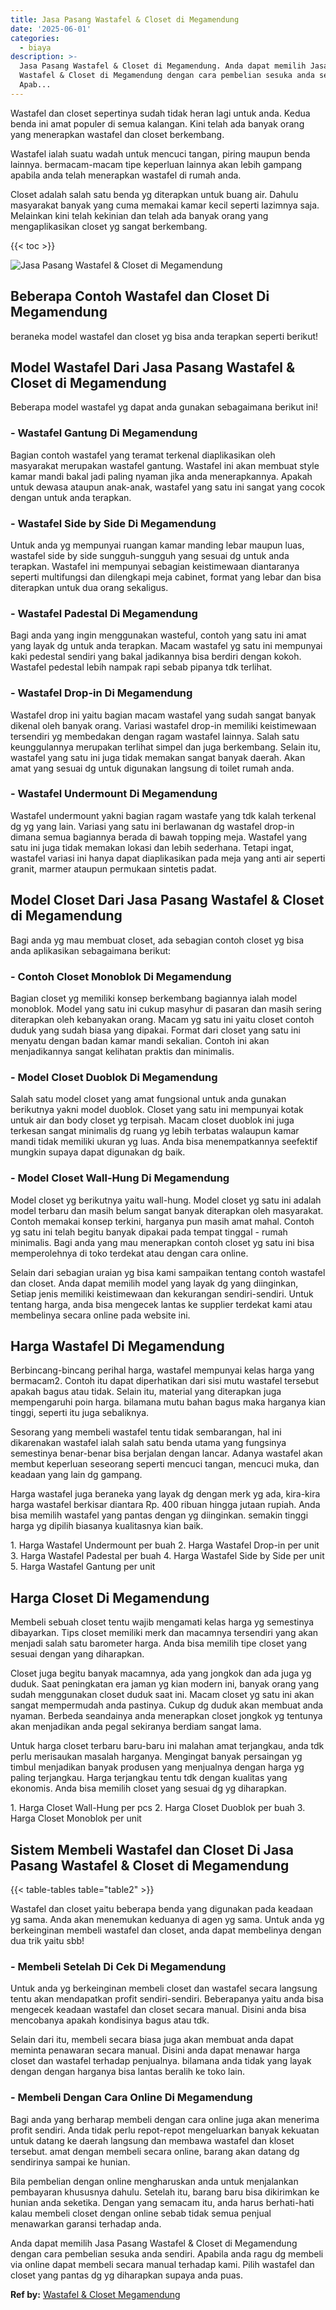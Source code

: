 ```yaml
---
title: Jasa Pasang Wastafel & Closet di Megamendung
date: '2025-06-01'
categories:
  - biaya
description: >-
  Jasa Pasang Wastafel & Closet di Megamendung. Anda dapat memilih Jasa Pasang
  Wastafel & Closet di Megamendung dengan cara pembelian sesuka anda sendiri.
  Apab...
---
```


Wastafel dan closet sepertinya sudah tidak heran lagi untuk anda. Kedua benda ini amat populer di semua kalangan. Kini telah ada banyak orang yang menerapkan wastafel dan closet berkembang.

Wastafel ialah suatu wadah untuk mencuci tangan, piring maupun benda lainnya. bermacam-macam tipe keperluan lainnya akan lebih gampang apabila anda telah menerapkan wastafel di rumah anda.

Closet adalah salah satu benda yg diterapkan untuk buang air. Dahulu masyarakat banyak yang cuma memakai kamar kecil seperti lazimnya saja. Melainkan kini telah kekinian dan telah ada banyak orang yang mengaplikasikan closet yg sangat berkembang.

{{< toc >}}

![Jasa Pasang Wastafel & Closet di Megamendung](/images/wastafel-closet-murah51.png)

## Beberapa Contoh Wastafel dan Closet Di Megamendung

beraneka model wastafel dan closet yg bisa anda terapkan seperti berikut!

## Model Wastafel Dari Jasa Pasang Wastafel & Closet di Megamendung

Beberapa model wastafel yg dapat anda gunakan sebagaimana berikut ini!

### \- Wastafel Gantung Di Megamendung

Bagian contoh wastafel yang teramat terkenal diaplikasikan oleh masyarakat merupakan wastafel gantung. Wastafel ini akan membuat style kamar mandi bakal jadi paling nyaman jika anda menerapkannya. Apakah untuk dewasa ataupun anak-anak, wastafel yang satu ini sangat yang cocok dengan untuk anda terapkan.

### \- Wastafel Side by Side Di Megamendung

Untuk anda yg mempunyai ruangan kamar manding lebar maupun luas, wastafel side by side sungguh-sungguh yang sesuai dg untuk anda terapkan. Wastafel ini mempunyai sebagian keistimewaan diantaranya seperti multifungsi dan dilengkapi meja cabinet, format yang lebar dan bisa diterapkan untuk dua orang sekaligus.

### \- Wastafel Padestal Di Megamendung

Bagi anda yang ingin menggunakan wasteful, contoh yang satu ini amat yang layak dg untuk anda terapkan. Macam wastafel yg satu ini mempunyai kaki pedestal sendiri yang bakal jadikannya bisa berdiri dengan kokoh. Wastafel pedestal lebih nampak rapi sebab pipanya tdk terlihat.

### \- Wastafel Drop-in Di Megamendung

Wastafel drop ini yaitu bagian macam wastafel yang sudah sangat banyak dikenal oleh banyak orang. Variasi wastafel drop-in memiliki keistimewaan tersendiri yg membedakan dengan ragam wastafel lainnya. Salah satu keunggulannya merupakan terlihat simpel dan juga berkembang. Selain itu, wastafel yang satu ini juga tidak memakan sangat banyak daerah. Akan amat yang sesuai dg untuk digunakan langsung di toilet rumah anda.

### \- Wastafel Undermount Di Megamendung

Wastafel undermount yakni bagian ragam wastafe yang tdk kalah terkenal dg yg yang lain. Variasi yang satu ini berlawanan dg wastafel drop-in dimana semua bagiannya berada di bawah topping meja. Wastafel yang satu ini juga tidak memakan lokasi dan lebih sederhana. Tetapi ingat, wastafel variasi ini hanya dapat diaplikasikan pada meja yang anti air seperti granit, marmer ataupun permukaan sintetis padat.

## Model Closet Dari Jasa Pasang Wastafel & Closet di Megamendung

Bagi anda yg mau membuat closet, ada sebagian contoh closet yg bisa anda aplikasikan sebagaimana berikut:

### \- Contoh Closet Monoblok Di Megamendung

Bagian closet yg memiliki konsep berkembang bagiannya ialah model monoblok. Model yang satu ini cukup masyhur di pasaran dan masih sering diterapkan oleh kebanyakan orang. Macam yg satu ini yaitu closet contoh duduk yang sudah biasa yang dipakai. Format dari closet yang satu ini menyatu dengan badan kamar mandi sekalian. Contoh ini akan menjadikannya sangat kelihatan praktis dan minimalis.

### \- Model Closet Duoblok Di Megamendung

Salah satu model closet yang amat fungsional untuk anda gunakan berikutnya yakni model duoblok. Closet yang satu ini mempunyai kotak untuk air dan body closet yg terpisah. Macam closet duoblok ini juga terkesan sangat minimalis dg ruang yg lebih terbatas walaupun kamar mandi tidak memiliki ukuran yg luas. Anda bisa menempatkannya seefektif mungkin supaya dapat digunakan dg baik.

### \- Model Closet Wall-Hung Di Megamendung

Model closet yg berikutnya yaitu wall-hung. Model closet yg satu ini adalah model terbaru dan masih belum sangat banyak diterapkan oleh masyarakat. Contoh memakai konsep terkini, harganya pun masih amat mahal. Contoh yg satu ini telah begitu banyak dipakai pada tempat tinggal - rumah minimalis. Bagi anda yang mau menerapkan contoh closet yg satu ini bisa memperolehnya di toko terdekat atau dengan cara online.

Selain dari sebagian uraian yg bisa kami sampaikan tentang contoh wastafel dan closet. Anda dapat memilih model yang layak dg yang diinginkan, Setiap jenis memiliki keistimewaan dan kekurangan sendiri-sendiri. Untuk tentang harga, anda bisa mengecek lantas ke supplier terdekat kami atau membelinya secara online pada website ini.

## Harga Wastafel Di Megamendung

Berbincang-bincang perihal harga, wastafel mempunyai kelas harga yang bermacam2. Contoh itu dapat diperhatikan dari sisi mutu wastafel tersebut apakah bagus atau tidak. Selain itu, material yang diterapkan juga mempengaruhi poin harga. bilamana mutu bahan bagus maka harganya kian tinggi, seperti itu juga sebaliknya.

Sesorang yang membeli wastafel tentu tidak sembarangan, hal ini dikarenakan wastafel ialah salah satu benda utama yang fungsinya semestinya benar-benar bisa berjalan dengan lancar. Adanya wastafel akan membut keperluan seseorang seperti mencuci tangan, mencuci muka, dan keadaan yang lain dg gampang.

Harga wastafel juga beraneka yang layak dg dengan merk yg ada, kira-kira harga wastafel berkisar diantara Rp. 400 ribuan hingga jutaan rupiah. Anda bisa memilih wastafel yang pantas dengan yg diinginkan. semakin tinggi harga yg dipilih biasanya kualitasnya kian baik.

1\. Harga Wastafel Undermount per buah 2. Harga Wastafel Drop-in per unit 3. Harga Wastafel Padestal per buah 4. Harga Wastafel Side by Side per unit 5. Harga Wastafel Gantung per unit

## Harga Closet Di Megamendung

Membeli sebuah closet tentu wajib mengamati kelas harga yg semestinya dibayarkan. Tips closet memiliki merk dan macamnya tersendiri yang akan menjadi salah satu barometer harga. Anda bisa memilih tipe closet yang sesuai dengan yang diharapkan.

Closet juga begitu banyak macamnya, ada yang jongkok dan ada juga yg duduk. Saat peningkatan era jaman yg kian modern ini, banyak orang yang sudah menggunakan closet duduk saat ini. Macam closet yg satu ini akan sangat mempermudah anda pastinya. Cukup dg duduk akan membuat anda nyaman. Berbeda seandainya anda menerapkan closet jongkok yg tentunya akan menjadikan anda pegal sekiranya berdiam sangat lama.

Untuk harga closet terbaru baru-baru ini malahan amat terjangkau, anda tdk perlu merisaukan masalah harganya. Mengingat banyak persaingan yg timbul menjadikan banyak produsen yang menjualnya dengan harga yg paling terjangkau. Harga terjangkau tentu tdk dengan kualitas yang ekonomis. Anda bisa memilih closet yang sesuai dg yg diharapkan.

1\. Harga Closet Wall-Hung per pcs 2. Harga Closet Duoblok per buah 3. Harga Closet Monoblok per unit

## Sistem Membeli Wastafel dan Closet Di Jasa Pasang Wastafel & Closet di Megamendung

{{< table-tables table="table2" >}}

Wastafel dan closet yaitu beberapa benda yang digunakan pada keadaan yg sama. Anda akan menemukan keduanya di agen yg sama. Untuk anda yg berkeinginan membeli wastafel dan closet, anda dapat membelinya dengan dua trik yaitu sbb!

### \- Membeli Setelah Di Cek Di Megamendung

Untuk anda yg berkeinginan membeli closet dan wastafel secara langsung tentu akan mendapatkan profit sendiri-sendiri. Beberapanya yaitu anda bisa mengecek keadaan wastafel dan closet secara manual. Disini anda bisa mencobanya apakah kondisinya bagus atau tdk.

Selain dari itu, membeli secara biasa juga akan membuat anda dapat meminta penawaran secara manual. Disini anda dapat menawar harga closet dan wastafel terhadap penjualnya. bilamana anda tidak yang layak dengan dengan harganya bisa lantas beralih ke toko lain.

### \- Membeli Dengan Cara Online Di Megamendung

Bagi anda yang berharap membeli dengan cara online juga akan menerima profit sendiri. Anda tidak perlu repot-repot mengeluarkan banyak kekuatan untuk datang ke daerah langsung dan membawa wastafel dan kloset tersebut. amat dengan membeli secara online, barang akan datang dg sendirinya sampai ke hunian.

Bila pembelian dengan online mengharuskan anda untuk menjalankan pembayaran khususnya dahulu. Setelah itu, barang baru bisa dikirimkan ke hunian anda seketika. Dengan yang semacam itu, anda harus berhati-hati kalau membeli closet dengan online sebab tidak semua penjual menawarkan garansi terhadap anda.

Anda dapat memilih Jasa Pasang Wastafel & Closet di Megamendung dengan cara pembelian sesuka anda sendiri. Apabila anda ragu dg membeli via online dapat membeli secara manual terhadap kami. Pilih wastafel dan closet yang pantas dg yg diharapkan supaya anda puas.

**Ref by:** [Wastafel & Closet Megamendung](https://id.wikipedia.org/wiki/Wastafel)
